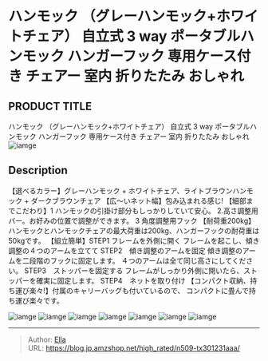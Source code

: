 # ハンモック  （グレーハンモック&#43;ホワイトチェア）   自立式 3 way ポータブルハンモック ハンガーフック 専用ケース付き  チェアー 室内 折りたたみ おしゃれ


## PRODUCT TITLE 

ハンモック  （グレーハンモック&#43;ホワイトチェア）   自立式 3 way ポータブルハンモック ハンガーフック 専用ケース付き  チェアー 室内 折りたたみ おしゃれ![iamge](https://b2bfiles1.gigab2b.cn/image/wkseller/305/20230317_941493ffc65b453349fea34f7931c05a.jpg)

## Description

【選べるカラー】グレーハンモック &#43; ホワイトチェア、ライトブラウンハンモック &#43; ダークブラウンチェア
【広～いネット幅】包み込まれる感じ!
【細部までこだわり】1 ハンモックの引掛け部分もしっかりしていて安心。 2.高さ調整用バー。お好みの位置で調整ができます。 3  角度調整用フック
【耐荷重200kg】ハンモックとハンモックチェアの最大荷重は200kg、ハンガーフックの耐荷重は50kgです。
【組立簡単】STEP1 フレームを外側に開く フレームを起こし、傾き調整の４つのアームを立てて STEP2　傾き調整のアームを固定 傾き調整のアームを二段階のフックに固定します。 ４つのアームは全て同じ高さにしてください。 STEP3　ストッパーを固定する フレームがしっかり外側に開いたら、ストッパーを確実に固定します。 STEP4　ネットを取り付け
【コンパクト収納、持ち運び楽々!】付属のキャリーバッグも付いているので、 コンパクトに畳んで持ち運び楽々です。




![iamge](https://b2bfiles1.gigab2b.cn/image/wkseller/305/20230301_8802a14a936799ed0e72343ea72aa820.jpg)
![iamge](https://b2bfiles1.gigab2b.cn/image/wkseller/305/20230301_51b97f79aa8f849b2611d74d9edfbaa6.jpg)
![iamge](https://b2bfiles1.gigab2b.cn/image/wkseller/305/20230301_fdb0a933623b2732869ae6bb051e4102.jpg)
![iamge](https://b2bfiles1.gigab2b.cn/image/wkseller/305/20230301_8236bd434a716f35e4f092d30744cfaf.jpg)
![iamge](https://b2bfiles1.gigab2b.cn/image/wkseller/305/20230301_41fe36553d0d4f9ef6cf54335c4cb849.jpg)
![iamge](https://b2bfiles1.gigab2b.cn/image/wkseller/305/20230301_37e9597d53487d9c4647f7c901c2c75a.jpg)
![iamge](https://b2bfiles1.gigab2b.cn/image/wkseller/305/20230301_0642bb68a912a0fd165963ec564c10cb.jpg)


---

> Author: [Ella](https://blog.jp.amzshop.net/)  
> URL: https://blog.jp.amzshop.net/high_rated/n509-tx301231aaa/  

